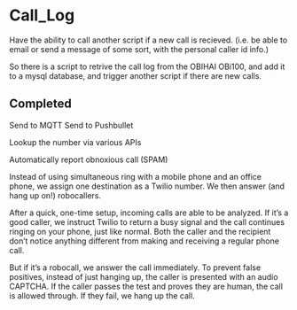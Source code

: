 # Call_Log

Have the ability to call another script if a new call is recieved. (i.e. be able to email or send a message of some sort, with the personal caller id info.)

So there is a script to retrive the call log from the OBIHAI OBi100, and add it to a mysql database, and trigger another script if there are new calls.


## Completed
Send to MQTT
Send to Pushbullet

Lookup the number via various APIs

Automatically report obnoxious call (SPAM)


Instead of using simultaneous ring with a mobile phone and an office phone, we assign one destination as a Twilio number. We then answer (and hang up on!) robocallers.

After a quick, one-time setup, incoming calls are able to be analyzed. If it’s a good caller, we instruct Twilio to return a busy signal and the call continues ringing on your phone, just like normal. Both the caller and the recipient don’t notice anything different from making and receiving a regular phone call.

But if it’s a robocall, we answer the call immediately. To prevent false positives, instead of just hanging up, the caller is presented with an audio CAPTCHA. If the caller passes the test and proves they are human, the call is allowed through. If they fail, we hang up the call.


